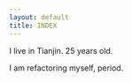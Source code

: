 ```yaml
---
layout: default
title: INDEX
---
```


I live in Tianjin. 25 years old.

I am refactoring myself, period.
